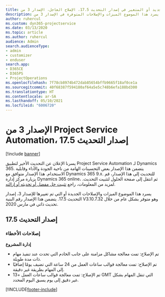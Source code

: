 ```yaml
---
title: الجديد أو المتغير في إصدار التحديث 17.5، الإصلاح العاجل، الإصدار 3 من Project Service Automation
description: يسرد هذا الموضوع الميزات والإصلاحات المتوفرة في الإصدار 3 من Project Service Automation، إصدار التحديث 17.5.
author: ruhercul
ms.custom: dyn365-projectservice
ms.date: 03/13/2020
ms.topic: article
ms.author: ruhercul
audience: Admin
search.audienceType:
- admin
- customizer
- enduser
search.app:
- D365CE
- D365PS
- ProjectOperations
ms.openlocfilehash: 7f78cb8974b472dab85654bffb9665f18af0ce1a
ms.sourcegitcommit: 40f68387f594180af64a5e5c748b6efa188bd300
ms.translationtype: HT
ms.contentlocale: ar-SA
ms.lasthandoff: 05/10/2021
ms.locfileid: "6006720"
---
```

# <a name="project-service-automation-update-release-175-v3"></a>الإصدار 3 من Project Service Automation، إصدار التحديث 17.5

[!include [banner](../includes/psa-now-project-operations.md)]

يسرنا الإعلان عن التحديث الأخير لتطبيق Project Service Automation لـ Dynamics 365. يتضمن هذا الإصدار بعض التحسينات الهامة من ناحية الجودة والأداء وقابلية الاستخدام.  هذا الإصدار متوافق مع Dynamics 365 9.x. للتحديث إلى هذا الإصدار، قم بزيارة مركز إدارة Dynamics 365 online، ثم انتقل إلى صفحة الحلول لتثبيت التحديث. لمزيد من المعلومات، راجع [تثبيت حل مفضل أو تحديثه أو إزالته](/power-platform/admin/install-remove-preferred-solution).

يسرد هذا الموضوع الميزات والإصلاحات الجديدة أو التي تم تغييرها للإصدار 3، إصدار التحديث 17.5. يتضمن هذا الإصدار رقم البنية V3.10.7.32 وهو متوفر بشكل عام من خلال تحديث ذاتي في مارس 2020.


## <a name="update-release-175"></a>إصدار التحديث 17.5

### <a name="bug-fixes"></a>إصلاحات الأخطاء


**إدارة المشروع**

- تم الإصلاح: تمت معالجة مشاكل مزامنة على جانب الخادم التي تحدث عند تنفيذ مهام ذات مدة طويلة.
- تم الإصلاح: تمت معالجة قوالب ساعات العمل من 24 ساعة التي تضيف يومًا إضافيًا إلى المهام بطريقة غير دقيقة.
- تم الإصلاح: تمت معالجة قوالب ساعات العمل +13 GMT التي تنقل المهام بشكل غير دقيق إلى يوم يسبق اليوم المحدد.



[!INCLUDE[footer-include](../includes/footer-banner.md)]